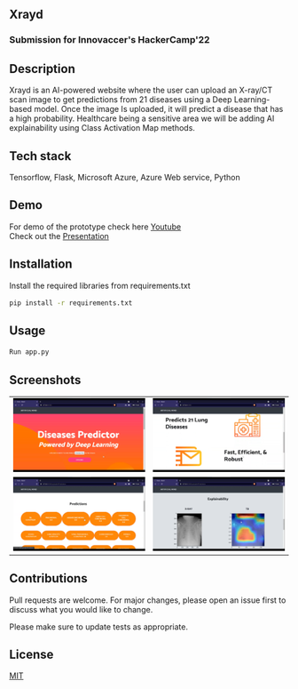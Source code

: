 ## Xrayd 
### Submission for Innovaccer's HackerCamp'22

## Description 
Xrayd is an AI-powered website where the user can upload an X-ray/CT scan image to get predictions from 21 diseases using a Deep Learning-based model. Once the image Is uploaded, it will predict a disease that has a high probability.  Healthcare being a sensitive area we will be adding AI explainability using Class Activation Map methods.

## Tech stack
Tensorflow, Flask, Microsoft Azure, Azure Web service, Python 

## Demo
For demo of the prototype check here [Youtube](https://youtu.be/5otRm0IGxag)  
Check out the [Presentation](https://github.com/Adi-19/Xray.d/blob/main/Innovaccer's%20HackerCamp'22.pdf)
## Installation

Install the required libraries from requirements.txt

```bash
pip install -r requirements.txt
```

## Usage

```python
Run app.py
```
## Screenshots
|    |    |
| ---| ---|
|![img.png](img.png)| ![img_1.png](img_1.png) |
|![img_2.png](img_2.png)| ![img_3.png](img_3.png) |


## Contributions
Pull requests are welcome. For major changes, please open an issue first to discuss what you would like to change.

Please make sure to update tests as appropriate.

## License
[MIT](https://choosealicense.com/licenses/mit/)
